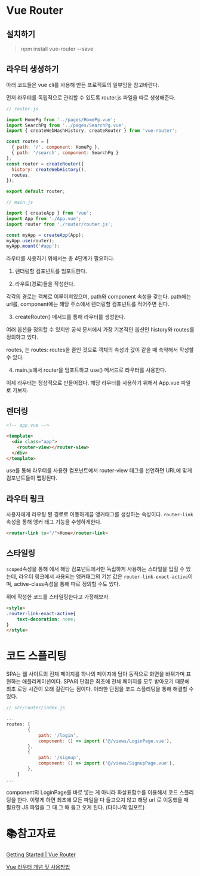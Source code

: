 # Vue Router

## 설치하기

> npm install vue-router --save

## 라우터 생성하기

아래 코드들은 vue cli를 사용해 만든 프로젝트의 일부임을 참고바란다.

먼저 라우터를 독립적으로 관리할 수 있도록 router.js 파일을 따로 생성해준다.

```javascript
// router.js

import HomePg from '../pages/HomePg.vue';
import SearchPg from '../pages/SearchPg.vue';
import { createWebHashHistory, createRouter } from 'vue-router';

const routes = [
  { path: '/', component: HomePg },
  { path: '/search', component: SearchPg }
];
const router = createRouter({
  history: createWebHistory(),
  routes,
});

export default router;
```

```javascript
// main.js

import { createApp } from 'vue';
import App from './App.vue';
import router from './router/router.js';

const myApp = createApp(App);
myApp.use(router);
myApp.mount('#app');
```

라우터를 사용하기 위해서는 총 4단계가 필요하다.

1. 렌더링할 컴포넌트를 임포트한다.

2. 라우트(경로)들을 작성한다.

각각의 경로는 객체로 이루어져있으며, path와 component 속성을 갖는다. path에는 url를, component에는 해당 주소에서 렌더링할 컴포넌트를 적어주면 된다.

3. createRouter() 메서드를 통해 라우터를 생성한다.

여러 옵션을 정의할 수 있지만 공식 문서에서 가장 기본적인 옵션인 history와 routes를 정의하고 있다. 

routes, 는 routes: routes을 줄인 것으로 객체의 속성과 값이 같을 때 축약해서 작성할 수 있다. 

4. main.js에서 router을 임포트하고 use() 메서드로 라우터를 사용한다.

이제 라우터는 정상적으로 만들어졌다. 해당 라우터를 사용하기 위해서 App.vue 파일로 가보자.

## 렌더링

```html
<!-- app.vue -->

<template>
  <div class="app">
    <router-view></router-view>
  </div>
</template>
```

use를 통해 라우터를 사용한 컴포넌트에서 router-view 태그를 선언하면 URL에 맞게 컴포넌트들이 맵핑된다.

## 라우터 링크

사용자에게 라우팅 된 경로로 이동하게끔 앵커태그를 생성하는 속성이다. `router-link`속성을 통해 앵커 태그 기능을 수행하게한다.

```html
<router-link to="/">Home</router-link>
```

## 스타일링

`scoped`속성을 통해 에서 해당 컴포넌트에서만 독립하게 사용하는 스타일을 입힐 수 있는데, 라우터 링크에서 사용되는 앵커태그의 기본 값은 `router-link-exact-active`이며, active-class속성을 통해 따로 정의할 수도 있다.

위에 작성한 코드를 스타일링한다고 가정해보자.

```html
<style>
.router-link-exact-active{
    text-decoration: none;
}    
</style>
```

# 코드 스플리팅

SPA는 웹 사이트의 전체 페이지를 하나의 페이지에 담아 동적으로 화면을 바꿔가며 표현하는 애플리케이션이다. SPA의 단점은 최초에 전체 페이지를 모두 받아오기 때문에 최초 로딩 시간이 오래 걸린다는 점이다. 이러한 단점을 코드 스플리팅을 통해 해결할 수 있다. 

```js
// src/router/index.js

...
routes: [
        {
            path: '/login',
            component: () => import ('@/views/LoginPage.vue'),
        },
        {
            path: '/signup',
            component: () => import ('@/views/SignupPage.vue'),
        },
    ]
...
```

component의 LoginPage를 바로 넣는 게 아니라 화살표함수를 이용해서 코드 스플리팅을 한다. 이렇게 하면 최초에 모든 파일을 다 들고오지 않고 해당 url 로 이동했을 때 필요한 JS 파일을 그 때 그 때 들고 오게 된다. (다이나믹 임포트)

# :books:참고자료

[Getting Started | Vue Router](https://router.vuejs.org/guide/)

[Vue 라우터 개념 및 사용방법](https://jinyisland.kr/post/vue-router/)
